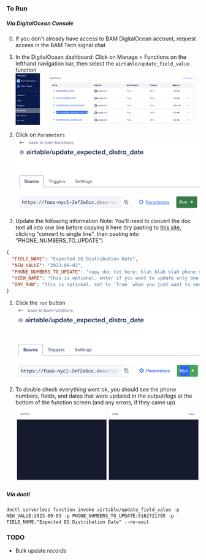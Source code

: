### To Run
##### Via DigitalOcean Console
0) If you don't already have access to BAM DigitalOcean account, request access in the BAM Tech signal chat
1) In the DigitalOcean dashboard: Click on Manage > Functions on the lefthand navigation bar, then select the `airtable/update_field_value` function
![](./assets/images/function_nav.png)

2) Click on `Parameters`
![](./assets/images/function_params.png)

3) Update the following information
Note: You'll need to convert the doc text all into one line before copying it here (try pasting to [this site](https://www.textfixer.com/tools/paragraph-to-lines.php), clicking "convert to single line", then pasting into "PHONE_NUMBERS_TO_UPDATE")

```json
{
  "FIELD_NAME": "Expected EG Distribution Date",
  "NEW_VALUE": "2023-09-02",
  "PHONE_NUMBERS_TO_UPDATE": "copy doc txt here: blah blah blah phone number 123 456 7890 +10983248908",
  "VIEW_NAME": "this is optional. enter if you want to update only one view. otherwise set to an empty string",
  "DRY_RUN": "this is optional. set to `True` when you just want to see the expected output without running update"
}
```

1) Click the `run` button
![](./assets/images/function_run.png)

1) To double check everything went ok, you should see the phone numbers, fields, and dates that were updated in the output/logs at the bottom of the function screen (and any errors, if they came up)
![](./assets/images/function_logs.png)

##### Via doctl
```
doctl serverless function invoke airtable/update_field_value -p NEW_VALUE:2023-09-03 -p PHONE_NUMBERS_TO_UPDATE:5162721795 -p FIELD_NAME:"Expected EG Distribution Date" --no-wait
```

### TODO
- Bulk update records
